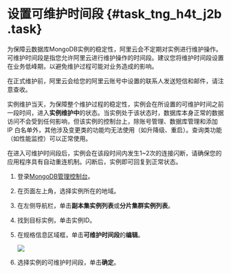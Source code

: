 # 设置可维护时间段 {#task_tng_h4t_j2b .task}

为保障云数据库MongoDB实例的稳定性，阿里云会不定期对实例进行维护操作。可维护时间段是指您允许阿里云进行维护操作的时间段。建议您将维护时间段设置在业务低峰期，以避免维护过程可能对业务造成的影响。

在正式维护前，阿里云会给您的阿里云账号中设置的联系人发送短信和邮件，请注意查收。

实例维护当天，为保障整个维护过程的稳定性，实例会在所设置的可维护时间之前一段时间，进入**实例维护中**的状态。当实例处于该状态时，数据库本身正常的数据访问不会受到任何影响，但该实例的控制台上，除账号管理、数据库管理和添加 IP 白名单外，其他涉及变更类的功能均无法使用（如升降级、重启）。查询类功能（如性能监控）可以正常使用。

在进入可维护时间段后，实例会在该段时间内发生1~2次的连接闪断，请确保您的应用程序具有自动重连机制。闪断后，实例即可回复到正常状态。

1.  登录[MongoDB管理控制台](https://mongodb.console.aliyun.com/#/mongodb/list)。 
2.  在页面左上角，选择实例所在的地域。 
3.  在左侧导航栏，单击**副本集实例列表**或**分片集群实例列表**。 
4.  找到目标实例，单击实例ID。 
5.  在规格信息区域框，单击**可维护时间段**的**编辑**。 

    ![](http://static-aliyun-doc.oss-cn-hangzhou.aliyuncs.com/assets/img/15432/15475412626827_zh-CN.png)

6.  选择实例的可维护时间段，单击**确定**。 

